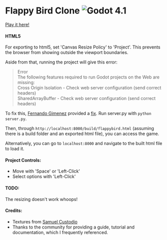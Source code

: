 # Flappy Bird Clone ![Godot 4.1](https://img.shields.io/badge/godot-v4.1-blue)

[Play it here!](https://ngli.itch.io/flappybird)

#### HTML5
For exporting to html5, set 'Canvas Resize Policy' to 'Project'. This prevents the browser from showing outside the viewport boundaries. 

Aside from that, running the project will give this error:
> Error \
> The following features required to run Godot projects on the Web are missing: \
> Cross Origin Isolation - Check web server configuration (send correct headers) \
> SharedArrayBuffer - Check web server configuration (send correct headers)
	
To fix this, [Fernando Gimenez](https://github.com/pijamarda) provided a [fix](https://github.com/godotengine/godot/issues/69020). Run server.py with `python server.py`.

Then, through `http://localhost:8000/build/flappybird.html` (assuming there is a build folder and an exported html file), you can access the game. 

Alternatively, you can go to `localhost:8000` and navigate to the built html file to load it.

#### Project Controls:
- Move with 'Space' or 'Left-Click'
- Select options with 'Left-Click'

#### TODO:
The resizing doesn't work whoops!

#### Credits:
- Textures from [Samuel Custodio](https://github.com/samuelcust/flappy-bird-assets)
- Thanks to the community for providing a guide, tutorial and documentation, which I frequently referenced.
